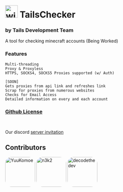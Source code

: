 # <img alt="window" width="40px" src="https://raw.githubusercontent.com/YuuKomoe/TailsChecker/main/utils/TCIcon.png"> TailsChecker
### by Tails Development Team

A tool for checking minecraft accounts (Being Worked)

### <a color="#FFF">Features</a>
```
Multi-threading
Proxy & Proxyless
HTTPS, SOCKS4, SOCKS5 Proxies supported (w/ Auth)

[SOON]
Gets proxies from api link and refreshes link
Scrap for proxies from numerous websites
Checks for Email Access
Detailed information on every and each account
```
### [Github License](https://github.com/nefercarrots/tailschecker/blob/main/LICENSE.md)

<br>

Our discord [server invitation](https://discord.gg/bYgXQp9Cv8)

## Contributors
[<img alt="YuuKomoe" src="https://github.com/yuukomoe.png?size=128" width="96px" style="border-radius:20px">](https://github.com/YuuKomoe)
[<img alt="n3k2" src="https://github.com/n3k2.png?size=128" width="96px" style="border-radius:20px;">](https://github.com/n3k2)
[<img alt="decodethedev" src="https://github.com/decodethedev.png?size=128" width="96px" style="border-radius:20px;">](https://github.com/decodethedev)
